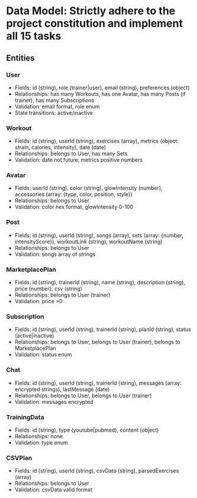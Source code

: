 # Data Model: Strictly adhere to the project constitution and implement all 15 tasks

## Entities

### User
- Fields: id (string), role (trainer|user), email (string), preferences (object)
- Relationships: has many Workouts, has one Avatar, has many Posts (if trainer), has many Subscriptions
- Validation: email format, role enum
- State transitions: active/inactive

### Workout
- Fields: id (string), userId (string), exercises (array), metrics (object: strain, calories, intensity), date (date)
- Relationships: belongs to User, has many Sets
- Validation: date not future, metrics positive numbers

### Avatar
- Fields: userId (string), color (string), glowIntensity (number), accessories (array: {type, color, position, style})
- Relationships: belongs to User
- Validation: color hex format, glowIntensity 0-100

### Post
- Fields: id (string), userId (string), songs (array), sets (array: {number, intensityScore}), workoutLink (string), workoutName (string)
- Relationships: belongs to User
- Validation: songs array of strings

### MarketplacePlan
- Fields: id (string), trainerId (string), name (string), description (string), price (number), csv (string)
- Relationships: belongs to User (trainer)
- Validation: price >0

### Subscription
- Fields: id (string), userId (string), trainerId (string), planId (string), status (active|inactive)
- Relationships: belongs to User, belongs to User (trainer), belongs to MarketplacePlan
- Validation: status enum

### Chat
- Fields: id (string), userId (string), trainerId (string), messages (array: encrypted strings), lastMessage (date)
- Relationships: belongs to User, belongs to User (trainer)
- Validation: messages encrypted

### TrainingData
- Fields: id (string), type (youtube|pubmed), content (object)
- Relationships: none
- Validation: type enum

### CSVPlan
- Fields: id (string), userId (string), csvData (string), parsedExercises (array)
- Relationships: belongs to User
- Validation: csvData valid format